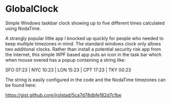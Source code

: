 # GlobalClock
Simple Windows taskbar clock showing up to five different times calculated using NodaTime.

A strangly popular little app I knocked up quickly for people who needed to keep multiple timezones in mind. The standard windows clock
only allows two additional clocks. Rather than install a potential security risk app from the internet, this simple WPF based app puts
an icon in the task bar which when mouse overed has a popup containing a string like:

SFO 07:23 | NYC 10:23 | LON 15:23 | CPT 17:23 | TKY 00:23

The string is easily configured in the code and the NodaTime timezones can be found here:

https://gist.github.com/jrolstad/5ca7d78dbfe182d7c1be

